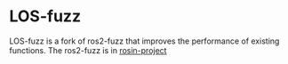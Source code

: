 # LOS-fuzz
LOS-fuzz is a fork of ros2-fuzz that improves the performance of existing functions.
The ros2-fuzz is in [rosin-project](https://github.com/rosin-project/ros2_fuzz)
